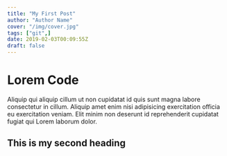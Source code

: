 ```yaml
---
title: "My First Post"
author: "Author Name"
cover: "/img/cover.jpg"
tags: ["git",]
date: 2019-02-03T00:09:55Z
draft: false
---
```


# Lorem Code
Aliquip qui aliquip cillum ut non cupidatat id quis sunt magna labore consectetur in cillum. Aliquip amet enim nisi adipisicing exercitation officia eu exercitation veniam. Elit minim non deserunt id reprehenderit cupidatat fugiat qui Lorem laborum dolor.


## This is my second heading

<!--more-->

